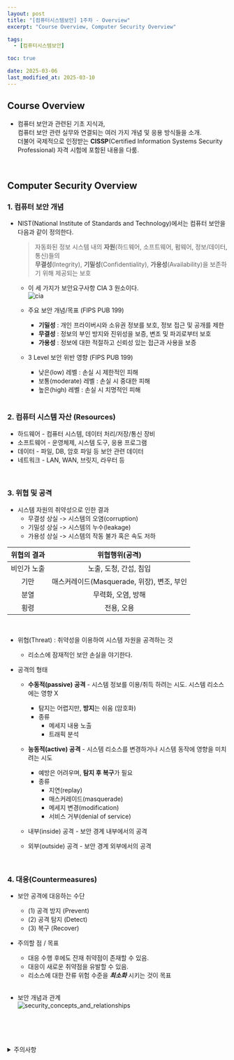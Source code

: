 ```yaml
---
layout: post
title: "[컴퓨터시스템보안] 1주차 - Overview"
excerpt: "Course Overview, Computer Security Overview"

tags:
  - [컴퓨터시스템보안]

toc: true

date: 2025-03-06
last_modified_at: 2025-03-10
---
```

## Course Overview
- 컴퓨터 보안과 관련된 기초 지식과,  
컴퓨터 보안 관련 실무와 연결되는 여러 가지 개념 및 응용 방식들을 소개.  
더불어 국제적으로 인정받는 **CISSP**(Certified Information Systems Security Professional) 자격 시험에 포함된 내용을 다룸.  

<br>

## Computer Security Overview
### 1. 컴퓨터 보안 개념
- NIST(National Institute of Standards and Technology)에서는 컴퓨터 보안을 다음과 같이 정의한다.  

  > 자동화된 정보 시스템 내의 **자원**(하드웨어, 소프트웨어, 펌웨어, 정보/데이터, 통신)들의  
  **무결성**(Integrity), **기밀성**(Confidentiality), **가용성**(Availability)을 보존하기 위해 제공되는 보호  

  - 이 세 가지가 보안요구사항 CIA 3 원소이다.  
  ![cia][def]  

  - 주요 보안 개념/목표 (FIPS PUB 199)  
    - **기밀성** : 개인 프라이버시와 소유권 정보를 보호, 정보 접근 및 공개를 제한  
    - **무결성** : 정보의 부인 방지와 진위성을 보증, 변조 및 파괴로부터 보호  
    - **가용성** : 정보에 대한 적절하고 신뢰성 있는 접근과 사용을 보증  

  - 3 Level 보안 위반 영향 (FIPS PUB 199)  
    - 낮은(low) 레벨 : 손실 시 제한적인 피해
    - 보통(moderate) 레벨 : 손실 시 중대한 피해
    - 높은(high) 레벨 : 손실 시 치명적인 피해
     
     <br>

### 2. 컴퓨터 시스템 자산 (Resources)  
- 하드웨어 - 컴퓨터 시스템, 데이터 처리/저장/통신 장비
- 소프트웨어 - 운영체제, 시스템 도구, 응용 프로그램
- 데이터 - 파일, DB, 암호 파일 등 보안 관련 데이터  
- 네트워크 - LAN, WAN, 브릿지, 라우터 등

<br>

### 3. 위협 및 공격
- 시스템 자원의 취약성으로 인한 결과
  - 무결성 상실 -> 시스템의 오염(corruption)
  - 기밀성 상실 -> 시스템의 누수(leakage)
  - 가용성 상실 -> 시스템의 작동 불가 혹은 속도 저하  

|위협의 결과|위협행위(공격)|
|:---:|:---:|
|비인가 노출|노출, 도청, 간섭, 침입|
|기만|매스커레이드(Masquerade, 위장), 변조, 부인|
|분열|무력화, 오염, 방해|
|횡령|전용, 오용|

<br>

- 위협(Threat) : 취약성을 이용하여 시스템 자원을 공격하는 것  
  - 리소스에 잠재적인 보안 손실을 야기한다.  

- 공격의 형태  
  - **수동적(passive) 공격** - 시스템 정보를 이용/취득 하려는 시도. 시스템 리소스에는 영향 X  
    - 탐지는 어렵지만, **방지**는 쉬움 (암호화)  
    - 종류
      - 메세지 내용 노출
      - 트래픽 분석

  - **능동적(active) 공격** - 시스템 리소스를 변경하거나 시스템 동작에 영향을 미치려는 시도  
    - 예방은 어려우며, **탐지 후 복구**가 필요  
    - 종류
      - 지연(replay)
      - 매스커레이드(masquerade)
      - 메세지 변경(modification)
      - 서비스 거부(denial of service)

  - 내부(inside) 공격 - 보안 경계 내부에서의 공격  

  - 외부(outside) 공격 - 보안 경계 외부에서의 공격  

  <br>

### 4. 대응(Countermeasures)
- 보안 공격에 대응하는 수단
  - (1) 공격 방지 (Prevent)
  - (2) 공격 탐지 (Detect)
  - (3) 복구 (Recover)  

- 주의할 점 / 목표
  - 대응 수행 후에도 잔재 취약점이 존재할 수 있음.
  - 대응이 새로운 취약점을 유발할 수 있음.
  - 리소스에 대한 잔류 위험 수준을 ***최소화*** 시키는 것이 목표  

  <br>

- 보안 개념과 관계  
![security_concepts_and_relationships](TODO)  

<br>
<br>
<br>
<br>
<details>
<summary>주의사항</summary>
<div markdown="1">

이 포스팅은 강원대학교 이헌길 교수님의 컴퓨터시스템보안 수업을 들으며 내용을 정리 한 것입니다.  
수업 내용에 대한 저작권은 교수님께 있으니,  
다른 곳으로의 무분별한 내용 복사를 자제해 주세요.

</div>
</details>

[def]: https://i.imgur.com/J3hTGPi.png
